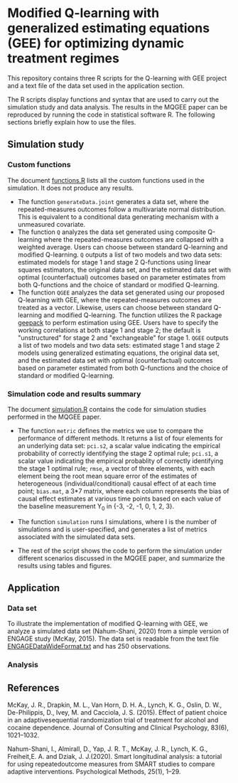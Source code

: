 # Modified Q-learning with generalized estimating equations (GEE) for optimizing dynamic treatment regimes

This repository contains three R scripts for the Q-learning with GEE project and a text file of the data set used in the application section.

The R scripts display functions and syntax that are used to carry out the simulation study and data analysis. The results in the MQGEE paper can be reproduced by running the code in statistical software R. The following sections briefly explain how to use the files.

## Simulation study

### Custom functions

The document [functions.R](https://github.com/YZhang469/MQGEE/blob/master/functions.R) lists all the custom functions used in the simulation. It does not produce any results.

* The function `generateData.joint` generates a data set, where the repeated-measures outcomes follow a multivariate normal distribution. This is equivalent to a conditional data generating mechanism with a unmeasured covariate.
* The function `Q` analyzes the data set generated using composite Q-learning where the repeated-measures outcomes are collapsed with a weighted average. Users can choose between standard Q-learning and modified Q-learning. `Q` outputs a list of two models and two data sets: estimated models for stage 1 and stage 2 Q-functions using linear squares estimators, the original data set, and the estimated data set with optimal (counterfactual) outcomes based on parameter estimates from both Q-functions and the choice of standard or modified Q-learning.
* The function `QGEE` analyzes the data set generated using our proposed Q-learning with GEE, where the repeated-measures outcomes are treated as a vector. Likewise, users can choose between standard Q-learning and modified Q-learning. The function utilizes the R package [geepack](https://cran.r-project.org/web/packages/geepack/geepack.pdf) to perform estimation using GEE. Users have to specify the working correlations at both stage 1 and stage 2; the default is "unstructured" for stage 2 and "exchangeable" for stage 1. `QGEE` outputs a list of two models and two data sets: estimated stage 1 and stage 2 models using generalized estimating equations, the original data set, and the estimated data set with optimal (counterfactual) outcomes based on parameter estimated from both Q-functions and the choice of standard or modified Q-learning.

### Simulation code and results summary

The document [simulation.R](https://github.com/YZhang469/MQGEE/blob/master/simulation.R) contains the code for simulation studies performed in the MQGEE paper.

* The function `metric` defines the metrics we use to compare the performance of different methods. It returns a list of four elements for an underlying data set: `pci.s2`, a scalar value indicating the empirical probability of correctly identifying the stage 2 optimal rule; `pci.s1`, a scalar value indicating the empirical probablity of correctly identifying the stage 1 optimal rule; `rmse`, a vector of three elements, with each element being the root mean square error of the estimates of heterogeneous (individual/conditional) causal effect of at each time point; `bias.mat`, a 3\*7 matrix, where each column represents the bias of causal effect estimates at various time points based on each value of the baseline measurement Y<sub>0</sub> in {-3, -2, -1, 0, 1, 2, 3}.

* The function `simulation` runs I simulations, where I is the number of simulations and is user-specified, and generates a list of metrics associated with the simulated data sets.

* The rest of the script shows the code to perform the simulation under different scenarios discussed in the MQGEE paper, and summarize the results using tables and figures.

## Application

### Data set
To illustrate the implementation of modified Q-learning with GEE, we analyze a simulated data set (Nahum-Shani, 2020) from a simple version of ENGAGE study (McKay, 2015). The data set is readable from the text file [ENGAGEDataWideFormat.txt](https://github.com/YZhang469/MQGEE/blob/master/ENGAGEDataWideFormat.txt) and has 250 observations.

### Analysis

## References

McKay, J. R., Drapkin, M. L., Van Horn, D. H. A., Lynch, K. G., Oslin, D. W., De-Philippis, D., Ivey, M. and Cacciola, J. S. (2015). Effect of patient choice in an adaptivesequential randomization trial of treatment for alcohol and cocaine dependence. Journal of Consulting and Clinical Psychology, 83(6), 1021–1032.

Nahum-Shani, I., Almirall, D., Yap, J. R. T., McKay, J. R., Lynch, K. G., Freiheit,E. A. and Dziak, J. J.(2020). Smart longitudinal analysis: a tutorial for using repeatedoutcome measures from SMART studies to compare adaptive interventions. Psychological Methods, 25(1), 1–29.
